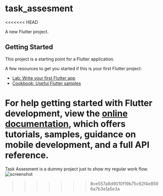 # task_assesment
<<<<<<< HEAD

A new Flutter project.

## Getting Started

This project is a starting point for a Flutter application.

A few resources to get you started if this is your first Flutter project:

- [Lab: Write your first Flutter app](https://docs.flutter.dev/get-started/codelab)
- [Cookbook: Useful Flutter samples](https://docs.flutter.dev/cookbook)

For help getting started with Flutter development, view the
[online documentation](https://docs.flutter.dev/), which offers tutorials,
samples, guidance on mobile development, and a full API reference.
=======
Task Assesment is a dummy project just to show my regular work flow.
![screenshot](https://github.com/user-attachments/assets/1c47863d-7f48-48b4-9db8-7dc26415baa8)
>>>>>>> 8ce557a8d9010f19b75c62f4e8566a7b3e1a5e3a
